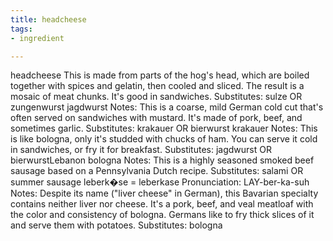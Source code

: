 ```yaml
---
title: headcheese
tags:
- ingredient

---
```

headcheese This is made from parts of the hog's head, which are boiled together with spices and gelatin, then cooled and sliced. The result is a mosaic of meat chunks. It's good in sandwiches. Substitutes: sulze OR zungenwurst jagdwurst Notes: This is a coarse, mild German cold cut that's often served on sandwiches with mustard. It's made of pork, beef, and sometimes garlic. Substitutes: krakauer OR bierwurst krakauer Notes: This is like bologna, only it's studded with chucks of ham. You can serve it cold in sandwiches, or fry it for breakfast. Substitutes: jagdwurst OR bierwurstLebanon bologna Notes: This is a highly seasoned smoked beef sausage based on a Pennsylvania Dutch recipe. Substitutes: salami OR summer sausage leberk�se = leberkase Pronunciation: LAY-ber-ka-suh Notes: Despite its name ("liver cheese" in German), this Bavarian specialty contains neither liver nor cheese. It's a pork, beef, and veal meatloaf with the color and consistency of bologna. Germans like to fry thick slices of it and serve them with potatoes. Substitutes: bologna

